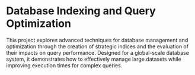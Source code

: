 # Database Indexing and Query Optimization
This project explores advanced techniques for database management and optimization 
through the creation of strategic indices and the evaluation of their impacts on query performance.
Designed for a global-scale database system, it demonstrates how to effectively manage large datasets
while improving execution times for complex queries.

